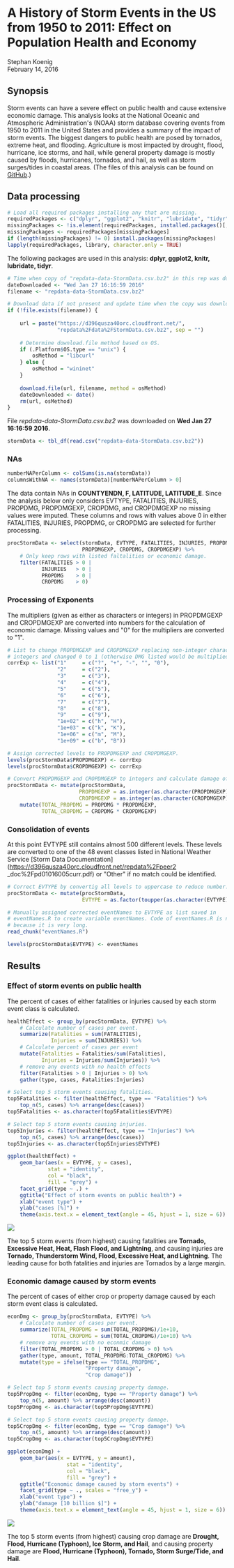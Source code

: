 # A History of Storm Events in the US from 1950 to 2011: Effect on Population Health and Economy
Stephan Koenig  
February 14, 2016  



## Synopsis

Storm events can have a severe effect on public health and cause extensive
economic damage. This analysis looks at the National Oceanic and Atmospheric Administration's (NOAA) storm database covering events from 1950 to 2011 in the
United States and provides a summary of the impact of storm events. The biggest
dangers to public health are posed by tornados, extreme heat, and flooding.
Agriculture is most impacted by drought, flood, hurricane, ice storms, and
hail, while general property damage is mostly caused by floods, hurricanes,
tornados, and hail, as well as storm surges/tides in coastal areas. (The files
of this analysis can be found on [GitHub](https://github.com/stephan-koenig/RepData_PeerAssessment2).)

## Data processing


```r
# Load all required packages installing any that are missing.
requiredPackages <- c("dplyr", "ggplot2", "knitr", "lubridate", "tidyr")
missingPackages <- !is.element(requiredPackages, installed.packages()[,1])
missingPackages <- requiredPackages[missingPackages]
if (length(missingPackages) != 0) install.packages(missingPackages)
lapply(requiredPackages, library, character.only = TRUE)
```

The following packages are used in this analysis: **dplyr, ggplot2, knitr, lubridate, tidyr**.


```r
# Time when copy of "repdata-data-StormData.csv.bz2" in this rep was downloaded.
dateDownloaded <- "Wed Jan 27 16:16:59 2016"
filename <- "repdata-data-StormData.csv.bz2"

# Download data if not present and update time when the copy was downloaded.
if (!file.exists(filename)) {
    
    url = paste("https://d396qusza40orc.cloudfront.net/",
                "repdata%2Fdata%2FStormData.csv.bz2", sep = "")
    
    # Determine download.file method based on OS.
    if (.Platform$OS.type == "unix") {
        osMethod = "libcurl"
    } else {
        osMethod = "wininet"
    }
    
    download.file(url, filename, method = osMethod)
    dateDownloaded <- date()
    rm(url, osMethod)
}
```

File *repdata-data-StormData.csv.bz2* was downloaded on **Wed Jan 27 16:16:59 2016**.


```r
stormData <- tbl_df(read.csv("repdata-data-StormData.csv.bz2"))
```



### NAs


```r
numberNAPerColumn <- colSums(is.na(stormData))
columnsWithNA <- names(stormData)[numberNAPerColumn > 0]
```

The data contain NAs in **COUNTYENDN, F, LATITUDE, LATITUDE_E**. Since the analysis below only
considers EVTYPE, FATALITIES, INJURIES, PROPDMG, PROPDMGEXP, CROPDMG, and
CROPDMGEXP no missing values were imputed. These columns
and rows with values above 0 in either FATALITIES, INJURIES, PROPDMG,
or CROPDMG are selected for further processing.


```r
procStormData <- select(stormData, EVTYPE, FATALITIES, INJURIES, PROPDMG,
                        PROPDMGEXP, CROPDMG, CROPDMGEXP) %>%
    # Only keep rows with listed faltalities or economic damage.
    filter(FATALITIES > 0 |
           INJURIES   > 0 |
           PROPDMG    > 0 |
           CROPDMG    > 0)
```



### Processing of Exponents

The multipliers (given as either as characters or integers) in PROPDMGEXP and
CROPDMGEXP are converted into numbers for the calculation of economic
damage. Missing values and "0" for the multipliers are converted to "1".


```r
# List to change PROPDMGEXP and CROPDMGEXP replacing non-integer characters to
# integers and changed 0 to 1 (otherwise DMG listed would be multiplied with 0).
corrExp <- list("1"     = c("?", "+", "-", "", "0"),
                "2"     = c("2"),
                "3"     = c("3"),
                "4"     = c("4"),
                "5"     = c("5"),
                "6"     = c("6"),
                "7"     = c("7"),
                "8"     = c("8"),
                "9"     = c("9"),
                "1e+02" = c("h", "H"),
                "1e+03" = c("k", "K"),
                "1e+06" = c("m", "M"),
                "1e+09" = c("b", "B"))

# Assign corrected levels to PROPDMGEXP and CROPDMGEXP.
levels(procStormData$PROPDMGEXP) <- corrExp
levels(procStormData$CROPDMGEXP) <- corrExp

# Convert PROPDMGEXP and CROPDMGEXP to integers and calculate damage of each.
procStormData <- mutate(procStormData,
                       PROPDMGEXP = as.integer(as.character(PROPDMGEXP)),
                       CROPDMGEXP = as.integer(as.character(CROPDMGEXP))) %>%
    mutate(TOTAL_PROPDMG = PROPDMG * PROPDMGEXP,
           TOTAL_CROPDMG = CROPDMG * CROPDMGEXP)
```



### Consolidation of events

At this point EVTYPE still contains almost 500 different levels.
These levels are converted to one of the 48 event classes
listed in National Weather Service
[Storm Data Documentation](https://d396qusza40orc.cloudfront.net/repdata%2Fpeer2
_doc%2Fpd01016005curr.pdf) or "Other" if no match could be identified.


```r
# Correct EVTYPE by convertig all levels to uppercase to reduce number.
procStormData <- mutate(procStormData,
                        EVTYPE = as.factor(toupper(as.character(EVTYPE))))
```


```r
# Manually assigned corrected eventNames to EVTYPE as list saved in
# eventNames.R to create variable eventNames. Code of eventNames.R is not shown
# because it is very long.
read_chunk("eventNames.R")
```




```r
levels(procStormData$EVTYPE) <- eventNames
```



## Results

### Effect of storm events on public health

The percent of cases of either fatalities or injuries caused by each storm event
class is calculated.


```r
healthEffect <- group_by(procStormData, EVTYPE) %>%
    # Calculate number of cases per event.
    summarize(Fatalities = sum(FATALITIES),
              Injuries = sum(INJURIES)) %>%
    # Calculate percent of cases per event
    mutate(Fatalities = Fatalities/sum(Fatalities),
           Injuries = Injuries/sum(Injuries)) %>%
    # remove any events with no health effects
    filter(Fatalities > 0 | Injuries > 0) %>%
    gather(type, cases, Fatalities:Injuries)

# Select top 5 storm events causing fatalities.
top5Fatalities <- filter(healthEffect, type == "Fatalities") %>%
    top_n(5, cases) %>% arrange(desc(cases))
top5Fatalities <- as.character(top5Fatalities$EVTYPE)

# Select top 5 storm events causing injuries.
top5Injuries <- filter(healthEffect, type == "Injuries") %>%
    top_n(5, cases) %>% arrange(desc(cases))
top5Injuries <- as.character(top5Injuries$EVTYPE)
```


```r
ggplot(healthEffect) +
    geom_bar(aes(x = EVTYPE, y = cases),
             stat = "identity",
             col = "black",
             fill = "grey") +
    facet_grid(type ~ .) +
    ggtitle("Effect of storm events on public health") +
    xlab("event type") +
    ylab("cases [%]") +
    theme(axis.text.x = element_text(angle = 45, hjust = 1, size = 6))
```

![](PA2_files/figure-html/plotHealhEffect-1.png)

The top 5 storm events (from highest) causing fatalities are
**Tornado, Excessive Heat, Heat, Flash Flood, and Lightning**, and causing injuries
are **Tornado, Thunderstorm Wind, Flood, Excessive Heat, and Lightning**. The
leading cause for both fatalities and injuries are Tornados by a
large margin.



### Economic damage caused by storm events

The percent of cases of either crop or property damage caused by each storm
event class is calculated.


```r
econDmg <- group_by(procStormData, EVTYPE) %>%
    # Calculate number of cases per event.
    summarize(TOTAL_PROPDMG = sum(TOTAL_PROPDMG)/1e+10,
              TOTAL_CROPDMG = sum(TOTAL_CROPDMG)/1e+10) %>%
    # remove any events with no econmic damage
    filter(TOTAL_PROPDMG > 0 | TOTAL_CROPDMG > 0) %>%
    gather(type, amount, TOTAL_PROPDMG:TOTAL_CROPDMG) %>%
    mutate(type = ifelse(type == "TOTAL_PROPDMG",
                         "Property damage",
                         "Crop damage"))

# Select top 5 storm events causing property damage.
top5PropDmg <- filter(econDmg, type == "Property damage") %>%
    top_n(5, amount) %>% arrange(desc(amount))
top5PropDmg <- as.character(top5PropDmg$EVTYPE)

# Select top 5 storm events causing property damage.
top5CropDmg <- filter(econDmg, type == "Crop damage") %>%
    top_n(5, amount) %>% arrange(desc(amount))
top5CropDmg <- as.character(top5CropDmg$EVTYPE)
```


```r
ggplot(econDmg) +
    geom_bar(aes(x = EVTYPE, y = amount),
                   stat = "identity",
                   col = "black",
                   fill = "grey") +
    ggtitle("Economic damage caused by storm events") +
    facet_grid(type ~ ., scales = "free_y") +
    xlab("event type") +
    ylab("damage [10 billion $]") +
    theme(axis.text.x = element_text(angle = 45, hjust = 1, size = 6))
```

![](PA2_files/figure-html/plotEconDmg-1.png)

The top 5 storm events (from highest) causing crop damage are
**Drought, Flood, Hurricane (Typhoon), Ice Storm, and Hail**, and causing property damage
are **Flood, Hurricane (Typhoon), Tornado, Storm Surge/Tide, and Hail**.
